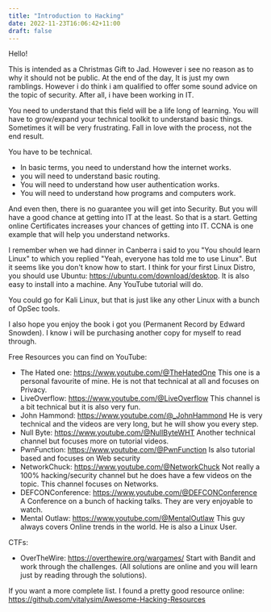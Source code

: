 ```yaml
---
title: "Introduction to Hacking"
date: 2022-11-23T16:06:42+11:00
draft: false 
---
```

Hello!

This is intended as a Christmas Gift to Jad. However i see no reason as to why it should not be public. At the end of the day, It is just my own ramblings.
However i do think i am qualified to offer some sound advice on the topic of security. After all, i have been working in IT. 

You need to understand that this field will be a life long of learning. You will have to grow/expand your technical toolkit to understand basic things. 
Sometimes it will be very frustrating. Fall in love with the process, not the end result. 

You have to be technical. 
- In basic terms, you need to understand how the internet works.
- you will need to understand basic routing.
- You will need to understand how user authentication works.
- You will need to understand how programs and computers work. 

And even then, there is no guarantee you will get into Security. But you will have a good chance at getting into IT at the least. So that is a start.
Getting online Certificates increases your chances of getting into IT. CCNA is one example that will help you understand networks. 

I remember when we had dinner in Canberra i said to you "You should learn Linux" to which you replied "Yeah, everyone has told me to use Linux". But it seems like you don't
know how to start. I think for your first Linux Distro, you should use Ubuntu: https://ubuntu.com/download/desktop. It is also easy to install into a machine. 
Any YouTube tutorial will do. 

You could go for Kali Linux, but that is just like any other Linux with a bunch of OpSec tools. 

I also hope you enjoy the book i got you (Permanent Record by Edward Snowden). I know i will be purchasing another copy for myself to read through. 

Free Resources you can find on YouTube:
- The Hated one: https://www.youtube.com/@TheHatedOne This one is a personal favourite of mine. He is not that technical at all and focuses on Privacy. 
- LiveOverflow: https://www.youtube.com/@LiveOverflow This channel is a bit technical but it is also very fun. 
- John Hammond: https://www.youtube.com/@_JohnHammond He is very technical and the videos are very long, but he will show you every step. 
- Null Byte: https://www.youtube.com/@NullByteWHT Another technical channel but focuses more on tutorial videos. 
- PwnFunction: https://www.youtube.com/@PwnFunction Is also tutorial based and focuses on Web security
- NetworkChuck: https://www.youtube.com/@NetworkChuck Not really a 100% hacking/security channel but he does have a few videos on the topic. This channel focuses on Networks. 
- DEFCONConference: https://www.youtube.com/@DEFCONConference A Conference on a bunch of hacking talks. They are very enjoyable to watch.
- Mental Outlaw: https://www.youtube.com/@MentalOutlaw This guy always covers Online trends in the world. He is also a Linux User. 

CTFs:
- OverTheWire: https://overthewire.org/wargames/ Start with Bandit and work through the challenges. (All solutions are online and you will learn just by reading through the solutions).

If you want a more complete list. I found a pretty good resource online: https://github.com/vitalysim/Awesome-Hacking-Resources
